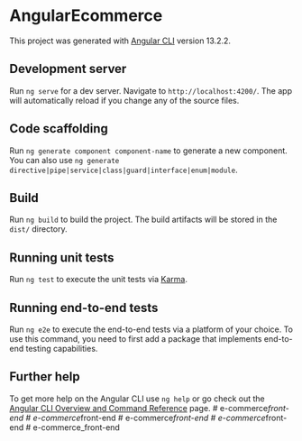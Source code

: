 # AngularEcommerce

This project was generated with [Angular CLI](https://github.com/angular/angular-cli) version 13.2.2.

## Development server

Run `ng serve` for a dev server. Navigate to `http://localhost:4200/`. The app will automatically reload if you change any of the source files.

## Code scaffolding

Run `ng generate component component-name` to generate a new component. You can also use `ng generate directive|pipe|service|class|guard|interface|enum|module`.

## Build

Run `ng build` to build the project. The build artifacts will be stored in the `dist/` directory.

## Running unit tests

Run `ng test` to execute the unit tests via [Karma](https://karma-runner.github.io).

## Running end-to-end tests

Run `ng e2e` to execute the end-to-end tests via a platform of your choice. To use this command, you need to first add a package that implements end-to-end testing capabilities.

## Further help

To get more help on the Angular CLI use `ng help` or go check out the [Angular CLI Overview and Command Reference](https://angular.io/cli) page.
#   e - c o m m e r c e _ f r o n t - e n d  
 #   e - c o m m e r c e _ f r o n t - e n d  
 #   e - c o m m e r c e _ f r o n t - e n d  
 #   e - c o m m e r c e _ f r o n t - e n d  
 #   e - c o m m e r c e _ f r o n t - e n d  
 